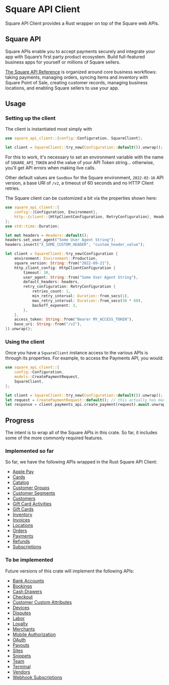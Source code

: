 # Square API Client

Square API Client provides a Rust wrapper on top of the Square web APIs.

## Square API

Square APIs enable you to accept payments securely and integrate your app with Square’s first party
product ecosystem. Build full-featured business apps for yourself or millions of Square sellers.

[The Square API Reference](https://developer.squareup.com/reference/square) is organized around core
business workflows: taking payments, managing orders, syncing items and inventory with Square Point
of Sale, creating customer records, managing business locations, and enabling Square sellers to use
your app.

## Usage

### Setting up the client

The client is instantiated most simply with
```rust
use square_api_client::{config::Configuration, SquareClient};

let client = SquareClient::try_new(Configuration::default()).unwrap();
```

For this to work, it's necessary to set an environment variable with the name of `SQUARE_API_TOKEN`
and the value of your API Token string... otherwise, you'll get API errors when making live calls.

Other default values are `Sandbox` for the Square environment, `2022-02-16` API version, a base URI
of `/v2`, a timeout of 60 seconds and no HTTP Client retries.

The Square client can be customized a bit via the properties shown here:
```rust
use square_api_client::{
    config::{Configuration, Environment},
    http::{client::{HttpClientConfiguration, RetryConfiguration}, Headers},
};
use std::time::Duration;

let mut headers = Headers::default();
headers.set_user_agent("Some User Agent String");
headers.insert("X_SOME_CUSTOM_HEADER", "custom_header_value");

let client = SquareClient::try_new(Configuration {
    environment: Environment::Production,
    square_version: String::from("2022-09-21"),
    http_client_config: HttpClientConfiguration {
        timeout: 30,
        user_agent: String::from("Some User Agent String"),
        default_headers: headers,
        retry_configuration: RetryConfiguration {
            retries_count: 1,
            min_retry_interval: Duration::from_secs(1),
            max_retry_interval: Duration::from_secs(30 * 60),
            backoff_exponent: 3,
        },
    },
    access_token: String::from("Bearer MY_ACCESS_TOKEN"),
    base_uri: String::from("/v2"),
}).unwrap();
```

### Using the client

Once you have a `SquareClient` instance access to the various APIs is through its properties.
For example, to access the Payments API, you would:
```rust
use square_api_client::{
    config::Configuration,
    models::CreatePaymentRequest,
    SquareClient,
};

let client = SquareClient::try_new(Configuration::default()).unwrap();
let request = CreatePaymentRequest::default(); // this actually has many fields to fill
let response = client.payments_api.create_payment(request).await.unwrap();
```

## Progress

The intent is to wrap all of the Square APIs in this crate. So far, it includes some of the more
commonly required features.

### Implemented so far

So far, we have the following APIs wrapped in the Rust Square API Client:
- [Apple Pay](https://developer.squareup.com/reference/square/apple-pay-api)
- [Cards](https://developer.squareup.com/reference/square/cards-api)
- [Catalog](https://developer.squareup.com/reference/square/catalog-api)
- [Customer Groups](https://developer.squareup.com/reference/square/customer-groups-api)
- [Customer Segments](https://developer.squareup.com/reference/square/customer-segments-api)
- [Customers](https://developer.squareup.com/reference/square/customers-api)
- [Gift Card Activities](https://developer.squareup.com/reference/square/gift-card-activities-api)
- [Gift Cards](https://developer.squareup.com/reference/square/gift-cards-api)
- [Inventory](https://developer.squareup.com/reference/square/inventory-api)
- [Invoices](https://developer.squareup.com/reference/square/invoices-api)
- [Locations](https://developer.squareup.com/reference/square/locations-api)
- [Orders](https://developer.squareup.com/reference/square/orders-api)
- [Payments](https://developer.squareup.com/reference/square/payments-api)
- [Refunds](https://developer.squareup.com/reference/square/refunds-api)
- [Subscriptions](https://developer.squareup.com/reference/square/subscriptions-api)

### To be implemented

Future versions of this crate will implement the following APIs:
- [Bank Accounts](https://developer.squareup.com/reference/square/bank-accounts-api)
- [Bookings](https://developer.squareup.com/reference/square/bookings-api)
- [Cash Drawers](https://developer.squareup.com/reference/square/cash-drawers-api)
- [Checkout](https://developer.squareup.com/reference/square/checkout-api)
- [Customer Custom Attributes](https://developer.squareup.com/reference/square/customer-custom-attributes-api)
- [Devices](https://developer.squareup.com/reference/square/devices-api)
- [Disputes](https://developer.squareup.com/reference/square/disputes-api)
- [Labor](https://developer.squareup.com/reference/square/labor-api)
- [Loyalty](https://developer.squareup.com/reference/square/loyalty-api)
- [Merchants](https://developer.squareup.com/reference/square/merchants-api)
- [Mobile Authorization](https://developer.squareup.com/reference/square/mobile-authorization-api)
- [OAuth](https://developer.squareup.com/reference/square/oauth-api)
- [Payouts](https://developer.squareup.com/reference/square/payouts-api)
- [Sites](https://developer.squareup.com/reference/square/sites-api)
- [Snippets](https://developer.squareup.com/reference/square/snippets-api)
- [Team](https://developer.squareup.com/reference/square/team-api)
- [Terminal](https://developer.squareup.com/reference/square/terminal-api)
- [Vendors](https://developer.squareup.com/reference/square/vendors-api)
- [Webhook Subscriptions](https://developer.squareup.com/reference/square/webhook-subscriptions-api)

